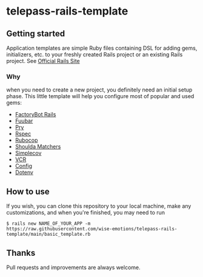 # telepass-rails-template

## Getting started
Application templates are simple Ruby files containing DSL for adding gems, initializers, etc. to your freshly created Rails project or an existing Rails project. See [Official Rails Site](https://guides.rubyonrails.org/rails_application_templates.html)

### Why
when you need to create a new project, you definitely need an initial setup phase. This little template will help you configure most of popular and used gems:
- [FactoryBot Rails](https://github.com/thoughtbot/factory_bot_rails)
- [Fuubar](https://github.com/thekompanee/fuubar)
- [Pry](https://github.com/pry/pry)
- [Rspec](https://github.com/rspec/rspec-rails)
- [Rubocop](https://github.com/rubocop/rubocop)
- [Shoulda Matchers](https://github.com/thoughtbot/shoulda-matchers)
- [Simplecov](https://github.com/simplecov-ruby/simplecov)
- [VCR](https://github.com/vcr/vcr)
- [Config](https://github.com/rubyconfig/config)
- [Dotenv](https://github.com/bkeepers/dotenv)

## How to use
If you wish, you can clone this repository to your local machine, make any customizations, and when you're finished, you may need to run

`$ rails new NAME_OF_YOUR_APP -m https://raw.githubusercontent.com/wise-emotions/telepass-rails-template/main/basic_template.rb`

## Thanks 
Pull requests and improvements are always welcome.
